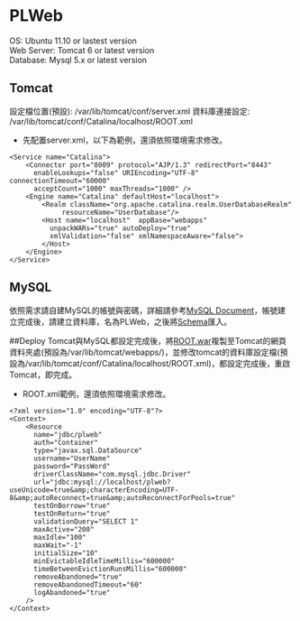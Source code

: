 # PLWeb
OS: Ubuntu 11.10 or lastest version  
Web Server: Tomcat 6 or latest version  
Database: Mysql 5.x or latest version  

## Tomcat  
設定檔位置(預設): /var/lib/tomcat/conf/server.xml
資料庫連接設定: /var/lib/tomcat/conf/Catalina/localhost/ROOT.xml

* 先配置server.xml，以下為範例，還須依照環境需求修改。
```
<Service name="Catalina">
    <Connector port="8009" protocol="AJP/1.3" redirectPort="8443"  
      enableLookups="false" URIEncoding="UTF-8" connectionTimeout="60000"  
      acceptCount="1000" maxThreads="1000" />
    <Engine name="Catalina" defaultHost="localhost">
        <Realm className="org.apache.catalina.realm.UserDatabaseRealm"
             resourceName="UserDatabase"/>
        <Host name="localhost"  appBase="webapps"  
          unpackWARs="true" autoDeploy="true"  
          xmlValidation="false" xmlNamespaceAware="false">
        </Host>
    </Engine>
</Service>
```
## MySQL
依照需求請自建MySQL的帳號與密碼，詳細請參考[MySQL Document](http://dev.mysql.com/doc/)，帳號建立完成後，請建立資料庫，名為PLWeb，之後將[Schema](????????)匯入。

##Deploy
Tomcat與MySQL都設定完成後，將[ROOT.war](?????????)複製至Tomcat的網頁資料夾處(預設為/var/lib/tomcat/webapps/)，並修改tomcat的資料庫設定檔(預設為/var/lib/tomcat/conf/Catalina/localhost/ROOT.xml)，都設定完成後，重啟Tomcat，即完成。

* ROOT.xml範例，還須依照環境需求修改。
```
<?xml version="1.0" encoding="UTF-8"?>
<Context>
    <Resource
      name="jdbc/plweb"
      auth="Container"
      type="javax.sql.DataSource"
      username="UserName"
      password="PassWord"
      driverClassName="com.mysql.jdbc.Driver"
      url="jdbc:mysql://localhost/plweb?useUnicode=true&amp;characterEncoding=UTF-8&amp;autoReconnect=true&amp;autoReconnectForPools=true"
      testOnBorrow="true"
      testOnReturn="true"
      validationQuery="SELECT 1"
      maxActive="200"
      maxIdle="100"
      maxWait="-1"
      initialSize="10"
      minEvictableIdleTimeMillis="600000"
      timeBetweenEvictionRunsMillis="600000"
      removeAbandoned="true"
      removeAbandonedTimeout="60"
      logAbandoned="true"
    />
</Context>
```
